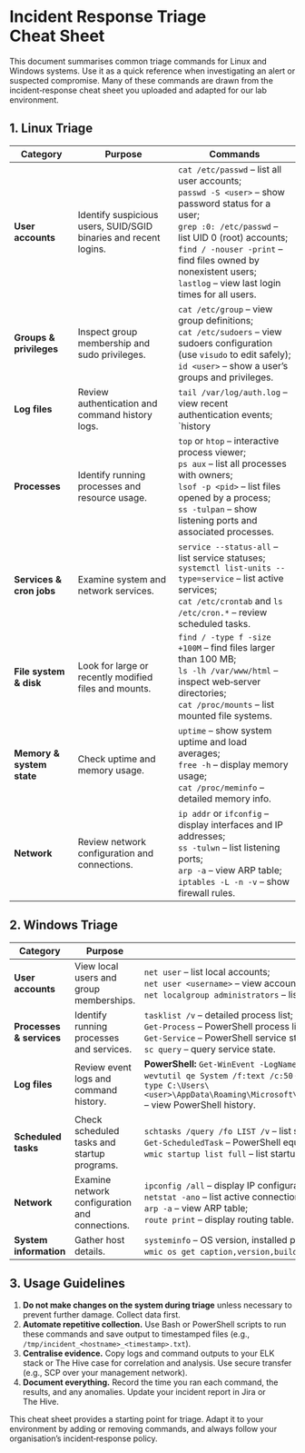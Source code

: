 # Incident Response Triage Cheat Sheet

This document summarises common triage commands for Linux and Windows systems.  Use it as a quick reference when investigating an alert or suspected compromise.  Many of these commands are drawn from the incident‑response cheat sheet you uploaded and adapted for our lab environment.

## 1. Linux Triage

| Category | Purpose | Commands |
|---|---|---|
| **User accounts** | Identify suspicious users, SUID/SGID binaries and recent logins. | `cat /etc/passwd` – list all user accounts;<br>`passwd -S <user>` – show password status for a user;<br>`grep :0: /etc/passwd` – list UID 0 (root) accounts;<br>`find / -nouser -print` – find files owned by nonexistent users;<br>`lastlog` – view last login times for all users. |
| **Groups & privileges** | Inspect group membership and sudo privileges. | `cat /etc/group` – view group definitions;<br>`cat /etc/sudoers` – view sudoers configuration (use `visudo` to edit safely);<br>`id <user>` – show a user’s groups and privileges. |
| **Log files** | Review authentication and command history logs. | `tail /var/log/auth.log` – view recent authentication events;<br>`history | less` – review shell command history;<br>`journalctl` – query systemd logs for specific services. |
| **Processes** | Identify running processes and resource usage. | `top` or `htop` – interactive process viewer;<br>`ps aux` – list all processes with owners;<br>`lsof -p <pid>` – list files opened by a process;<br>`ss -tulpan` – show listening ports and associated processes. |
| **Services & cron jobs** | Examine system and network services. | `service --status-all` – list service statuses;<br>`systemctl list-units --type=service` – list active services;<br>`cat /etc/crontab` and `ls /etc/cron.*` – review scheduled tasks. |
| **File system & disk** | Look for large or recently modified files and mounts. | `find / -type f -size +100M` – find files larger than 100 MB;<br>`ls -lh /var/www/html` – inspect web‑server directories;<br>`cat /proc/mounts` – list mounted file systems. |
| **Memory & system state** | Check uptime and memory usage. | `uptime` – show system uptime and load averages;<br>`free -h` – display memory usage;<br>`cat /proc/meminfo` – detailed memory info. |
| **Network** | Review network configuration and connections. | `ip addr` or `ifconfig` – display interfaces and IP addresses;<br>`ss -tulwn` – list listening ports;<br>`arp -a` – view ARP table;<br>`iptables -L -n -v` – show firewall rules. |

## 2. Windows Triage

| Category | Purpose | Commands |
|---|---|---|
| **User accounts** | View local users and group memberships. | `net user` – list local accounts;<br>`net user <username>` – view account details;<br>`net localgroup administrators` – list local administrators. |
| **Processes & services** | Identify running processes and services. | `tasklist /v` – detailed process list;<br>`Get-Process` – PowerShell process listing;<br>`Get-Service` – PowerShell service status;<br>`sc query` – query service state. |
| **Log files** | Review event logs and command history. | **PowerShell:** `Get-WinEvent -LogName Security -MaxEvents 50` – view recent security events;<br>`wevtutil qe System /f:text /c:50` – query system log;<br>`type C:\Users\<user>\AppData\Roaming\Microsoft\Windows\PowerShell\PSReadLine\ConsoleHost_history.txt` – view PowerShell history. |
| **Scheduled tasks** | Check scheduled tasks and startup programs. | `schtasks /query /fo LIST /v` – list scheduled tasks with details;<br>`Get-ScheduledTask` – PowerShell equivalent;<br>`wmic startup list full` – list startup programs. |
| **Network** | Examine network configuration and connections. | `ipconfig /all` – display IP configuration;<br>`netstat -ano` – list active connections and listening ports with PIDs;<br>`arp -a` – view ARP table;<br>`route print` – display routing table. |
| **System information** | Gather host details. | `systeminfo` – OS version, installed patches, BIOS info;<br>`wmic os get caption,version,buildnumber` – quick OS check. |

## 3. Usage Guidelines

1. **Do not make changes on the system during triage** unless necessary to prevent further damage.  Collect data first.
2. **Automate repetitive collection.**  Use Bash or PowerShell scripts to run these commands and save output to timestamped files (e.g., `/tmp/incident_<hostname>_<timestamp>.txt`).
3. **Centralise evidence.**  Copy logs and command outputs to your ELK stack or The Hive case for correlation and analysis.  Use secure transfer (e.g., SCP over your management network).
4. **Document everything.**  Record the time you ran each command, the results, and any anomalies.  Update your incident report in Jira or The Hive.

This cheat sheet provides a starting point for triage.  Adapt it to your environment by adding or removing commands, and always follow your organisation’s incident‑response policy.
